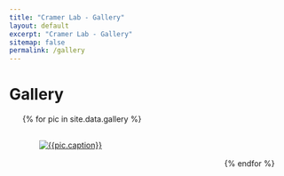 ```yaml
---
title: "Cramer Lab - Gallery"
layout: default
excerpt: "Cramer Lab - Gallery"
sitemap: false
permalink: /gallery
---
```


<style>
#gallery ul {
  list-style-type: none;
}
#gallery ul li {
  display: inline-block;
  position: relative;
  overflow: hidden;
  padding: 30px;
}
#gallery ul li .mosaicItem {
  width: 300px;
}
#gallery ul li .mosaicItem > a .text {
  position: absolute;
  bottom: -50px;
  left: 0;
  width: 100%;
  height: 50px;
  background: rgba(0, 0, 0, 0.8);
  color: white;
  font-family: "Open Sans", sans-serif;
  text-align: center;
  font-weight: 600;
  line-height: 50px;
  transition: all 0.5s ease-in-out;
  opacity: 0;
}
#gallery ul li .mosaicItem > a:hover .text {
  bottom: 0;
  opacity: 1;
}
#gallery ul li .popin {
  display: flex;
  text-align: center;
  position: fixed;
  top: -100%;
  transition: all ease 0.5s;
  opacity: 0;
  width: 100%;
  height: 100%;
  left: 0;
  justify-content: center;
  align-items: center;
  z-index: 999;
}
#gallery ul li .popin:target {
  top: 0;
  opacity: 1;
}
#gallery ul li .popin:target .imgBox {
  position: relative;
  z-index: 998;
}
#gallery ul li .popin:target .imgBox:before {
  content: "✖";
  position: absolute;
  right: 10px;
  top: 10px;
  color: white;
  z-index: 999;
}
#gallery ul li .popin:target .imgBox img {
  border: 3px solid white;
}
#gallery ul li .popin .overlay {
  position: absolute;
  top: 0;
  left: 0;
  background: rgba(0, 0, 0, 0.7);
  width: 100%;
  height: 100%;
  z-index: 899;
}
</style>

<div class="container-fluid">

<h1>Gallery</h1>
<div id="gallery">
<ul>
{% for pic in site.data.gallery %}
<li id="{{pic.imageid}}">
  <div class="mosaicItem"><a href="#{{pic.popinid}}">
  <img src="{{site.url}}{{site.baseurl}}/assets/images/Gallery/{{pic.photo}}" alt="{{pic.caption}}" />
  <div class="text">{{pic.caption}}</div>
  </a></div>
  <div class="popin" id="{{pic.popinid}}"><a href="#{{pic.imageid}}">
  <div class="overlay"></div>
  <div class="imgBox"><img src="{{site.url}}{{site.baseurl}}/assets/images/Gallery/{{pic.photo}}" alt="{{pic.caption}}" /></div>
  </a></div>
</li>
{% endfor %}
</ul>  
</div>
</div>
